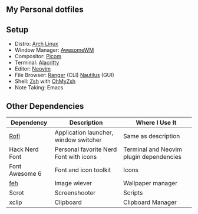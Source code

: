 ## My Personal dotfiles

## Setup
- Distro: [Arch Linux](https://archlinux.org/ "Arch Linux")
- Window Manager: [AwesomeWM](https://github.com/awesomeWM/awesome "AwesomeWM")
- Compositor: [Picom](https://github.com/yshui/picom "Picom")
- Terminal: [Alacritty](https://github.com/alacritty/alacritty "Alacritty")
- Editor: [Neovim](https://github.com/neovim/neovim "Neovim")
- File Browser: [Ranger](https://github.com/ranger/ranger "Ranger") (CLI) [Nautilus](https://github.com/GNOME/nautilus "Nautilus") (GUI)
- Shell: [Zsh](https://www.zsh.org/ "zsh") with [OhMyZsh](https://github.com/ohmyzsh/ohmyzsh "OhMyZsh")
- Note Taking: Emacs

## Other Dependencies

| Dependency  | Description |  Where I Use It|
| ------------ | ------------ |--|
| [Rofi](https://github.com/davatorium/rofi "Rofi")  | Application launcher, window switcher  | Same as description |
| Hack Nerd Font  |  Personal favorite Nerd Font with icons | Terminal and Neovim plugin dependencies |
| Font Awesome 6 | Font and icon toolkit | Icons |
| [feh](https://github.com/derf/feh "feh") | Image wiever | Wallpaper manager |
| Scrot | Screenshooter | Scripts |
| xclip | Clipboard | Clipboard Manager |
